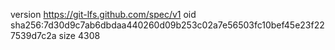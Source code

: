 version https://git-lfs.github.com/spec/v1
oid sha256:7d30d9c7ab6dbdaa440260d09b253c02a7e56503fc10bef45e23f227539d7c2a
size 4308
